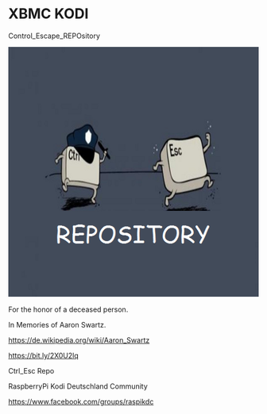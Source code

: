# XBMC KODI 
Control_Escape_REPOsitory

![Repo-logo](https://github.com/KDC-Community/kdc_git_repo/blob/master/icon.png)


For the honor of a deceased person.

In Memories of Aaron Swartz.

https://de.wikipedia.org/wiki/Aaron_Swartz

https://bit.ly/2X0U2lq



Ctrl_Esc Repo

RaspberryPi Kodi Deutschland Community

https://www.facebook.com/groups/raspikdc

